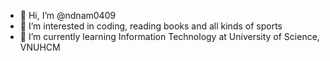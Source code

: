 - 👋 Hi, I’m @ndnam0409
- 👀 I’m interested in coding, reading books and all kinds of sports
- 🌱 I’m currently learning Information Technology at University of Science, VNUHCM


<!---
ndnam0409/ndnam0409 is a ✨ special ✨ repository because its `README.md` (this file) appears on your GitHub profile.
You can click the Preview link to take a look at your changes.
--->
